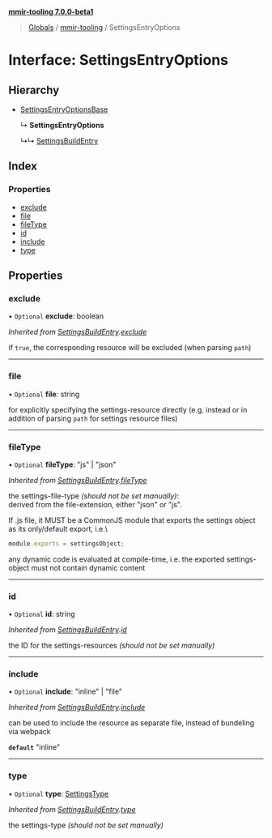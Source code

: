 **[mmir-tooling 7.0.0-beta1](../README.md)**

> [Globals](../README.md) / [mmir-tooling](../modules/mmir_tooling.md) / SettingsEntryOptions

# Interface: SettingsEntryOptions

## Hierarchy

* [SettingsEntryOptionsBase](mmir_tooling.settingsentryoptionsbase.md)

  ↳ **SettingsEntryOptions**

  ↳↳ [SettingsBuildEntry](mmir_tooling.settingsbuildentry.md)

## Index

### Properties

* [exclude](mmir_tooling.settingsentryoptions.md#exclude)
* [file](mmir_tooling.settingsentryoptions.md#file)
* [fileType](mmir_tooling.settingsentryoptions.md#filetype)
* [id](mmir_tooling.settingsentryoptions.md#id)
* [include](mmir_tooling.settingsentryoptions.md#include)
* [type](mmir_tooling.settingsentryoptions.md#type)

## Properties

### exclude

• `Optional` **exclude**: boolean

*Inherited from [SettingsBuildEntry](mmir_tooling.settingsbuildentry.md).[exclude](mmir_tooling.settingsbuildentry.md#exclude)*

if `true`, the corresponding resource will be excluded (when parsing `path`)

___

### file

• `Optional` **file**: string

for explicitly specifying the settings-resource directly (e.g. instead or in addition of parsing `path` for settings resource files)

___

### fileType

• `Optional` **fileType**: \"js\" \| \"json\"

*Inherited from [SettingsBuildEntry](mmir_tooling.settingsbuildentry.md).[fileType](mmir_tooling.settingsbuildentry.md#filetype)*

the settings-file-type _(should not be set manually)_:\
derived from the file-extension, either "json" or "js".

If .js file, it MUST be a CommonJS module that exports the settings object as its only/default export, i.e.\
```javascript
module.exports = settingsObject;
```
any dynamic code is evaluated at compile-time, i.e. the exported settings-object must not contain dynamic content

___

### id

• `Optional` **id**: string

*Inherited from [SettingsBuildEntry](mmir_tooling.settingsbuildentry.md).[id](mmir_tooling.settingsbuildentry.md#id)*

the ID for the settings-resources _(should not be set manually)_

___

### include

• `Optional` **include**: \"inline\" \| \"file\"

*Inherited from [SettingsBuildEntry](mmir_tooling.settingsbuildentry.md).[include](mmir_tooling.settingsbuildentry.md#include)*

can be used to include the resource as separate file, instead of bundeling via webpack

**`default`** "inline"

___

### type

• `Optional` **type**: [SettingsType](../modules/mmir_tooling.md#settingstype)

*Inherited from [SettingsBuildEntry](mmir_tooling.settingsbuildentry.md).[type](mmir_tooling.settingsbuildentry.md#type)*

the settings-type _(should not be set manually)_
